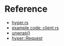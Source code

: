# Reference
- [hyper.rs](https://hyper.rs/guides/)
- [example code: client.rs](https://github.com/hyperium/hyper/blob/master/examples/client.rs)
- [unwrap()]()
- [hyper::Request](https://hyper.rs/hyper/master/hyper/struct.Request.html#method.headers_mut)
